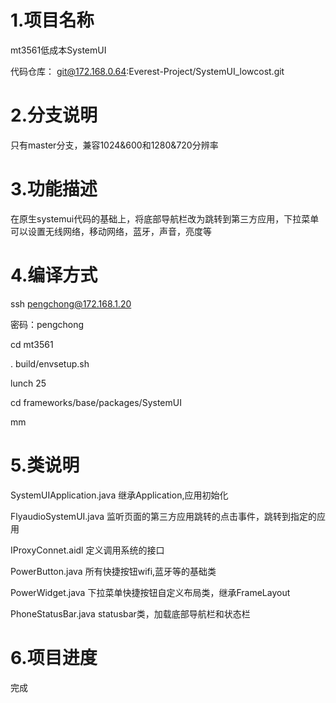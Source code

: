 # 1.项目名称
mt3561低成本SystemUI

代码仓库：
git@172.168.0.64:Everest-Project/SystemUI_lowcost.git
# 2.分支说明
只有master分支，兼容1024&600和1280&720分辨率
# 3.功能描述
在原生systemui代码的基础上，将底部导航栏改为跳转到第三方应用，下拉菜单可以设置无线网络，移动网络，蓝牙，声音，亮度等
# 4.编译方式
ssh pengchong@172.168.1.20

密码：pengchong

cd mt3561

. build/envsetup.sh

lunch 25

cd frameworks/base/packages/SystemUI

mm

# 5.类说明

SystemUIApplication.java 继承Application,应用初始化

FlyaudioSystemUI.java 监听页面的第三方应用跳转的点击事件，跳转到指定的应用

IProxyConnet.aidl 定义调用系统的接口

PowerButton.java 所有快捷按钮wifi,蓝牙等的基础类

PowerWidget.java 下拉菜单快捷按钮自定义布局类，继承FrameLayout

PhoneStatusBar.java statusbar类，加载底部导航栏和状态栏

# 6.项目进度

完成




